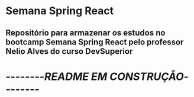 # Semana Spring React

## Repositório para armazenar os estudos no bootcamp Semana Spring React pelo professor Nelio Alves do curso DevSuperior

# --------*README EM CONSTRUÇÃO*--------
